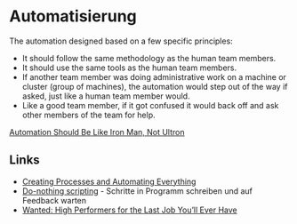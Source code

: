 # Automatisierung

The automation designed based on a few specific principles:

- It should follow the same methodology as the human team members.
- It should use the same tools as the human team members.
- If another team member was doing administrative work on a machine or cluster (group of machines), the automation would step out of the way if asked, just like a human team member would.
- Like a good team member, if it got confused it would back off and ask other members of the team for help.

[Automation Should Be Like Iron Man, Not Ultron](https://queue.acm.org/detail.cfm?id=2841313)

## Links

- [Creating Processes and Automating Everything](https://seanwes.com/podcast/499-build-a-profitable-agency-part-4-creating-processes-and-automating-everything/)
- [Do-nothing scripting](https://blog.danslimmon.com/2019/07/15/do-nothing-scripting-the-key-to-gradual-automation/) - Schritte in Programm schreiben und auf Feedback warten
- [Wanted: High Performers for the Last Job You’ll Ever Have](https://every.to/chain-of-thought/wanted-high-performers-for-the-last-job-you-ll-ever-have)